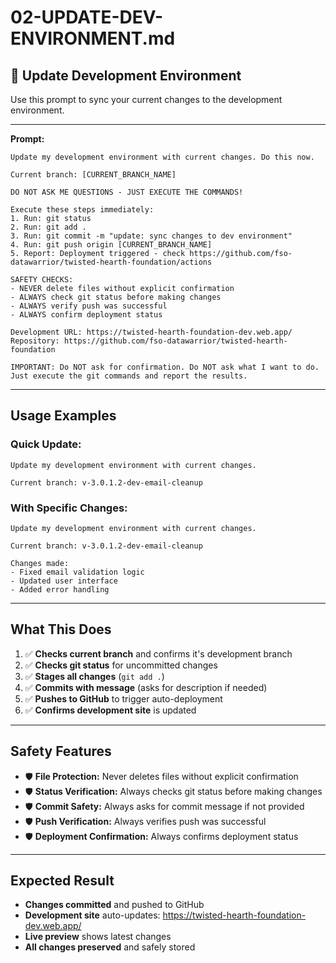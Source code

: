 # 02-UPDATE-DEV-ENVIRONMENT.md

## 🔄 **Update Development Environment**

Use this prompt to sync your current changes to the development environment.

---

**Prompt:**
```
Update my development environment with current changes. Do this now.

Current branch: [CURRENT_BRANCH_NAME]

DO NOT ASK ME QUESTIONS - JUST EXECUTE THE COMMANDS!

Execute these steps immediately:
1. Run: git status
2. Run: git add .
3. Run: git commit -m "update: sync changes to dev environment"
4. Run: git push origin [CURRENT_BRANCH_NAME]
5. Report: Deployment triggered - check https://github.com/fso-datawarrior/twisted-hearth-foundation/actions

SAFETY CHECKS:
- NEVER delete files without explicit confirmation
- ALWAYS check git status before making changes
- ALWAYS verify push was successful
- ALWAYS confirm deployment status

Development URL: https://twisted-hearth-foundation-dev.web.app/
Repository: https://github.com/fso-datawarrior/twisted-hearth-foundation

IMPORTANT: Do NOT ask for confirmation. Do NOT ask what I want to do. Just execute the git commands and report the results.
```

---

## **Usage Examples**

### **Quick Update:**
```
Update my development environment with current changes.

Current branch: v-3.0.1.2-dev-email-cleanup
```

### **With Specific Changes:**
```
Update my development environment with current changes.

Current branch: v-3.0.1.2-dev-email-cleanup

Changes made:
- Fixed email validation logic
- Updated user interface
- Added error handling
```

---

## **What This Does**

1. ✅ **Checks current branch** and confirms it's development branch
2. ✅ **Checks git status** for uncommitted changes
3. ✅ **Stages all changes** (`git add .`)
4. ✅ **Commits with message** (asks for description if needed)
5. ✅ **Pushes to GitHub** to trigger auto-deployment
6. ✅ **Confirms development site** is updated

---

## **Safety Features**

- 🛡️ **File Protection:** Never deletes files without explicit confirmation
- 🛡️ **Status Verification:** Always checks git status before making changes
- 🛡️ **Commit Safety:** Always asks for commit message if not provided
- 🛡️ **Push Verification:** Always verifies push was successful
- 🛡️ **Deployment Confirmation:** Always confirms deployment status

---

## **Expected Result**

- **Changes committed** and pushed to GitHub
- **Development site** auto-updates: https://twisted-hearth-foundation-dev.web.app/
- **Live preview** shows latest changes
- **All changes preserved** and safely stored
